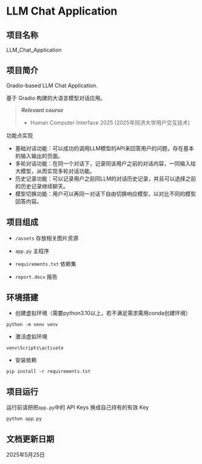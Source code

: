 # LLM Chat Application

## 项目名称

LLM_Chat_Application

## 项目简介

Gradio-based LLM Chat Application.

基于 Gradio 构建的大语言模型对话应用。

> ***Relevant course***
> * Human Computer Interface 2025 (2025年同济大学用户交互技术)

功能点实现
- 基础对话功能：可以成功的调用LLM模型的API来回答用户的问题，存在基本的输入输出的页面。
- 多轮对话功能：在同一个对话下，记录同该用户之前的对话内容，一同输入给大模型，从而实现多轮对话功能。
- 历史记录功能：可以记录用户之前同LLM的对话历史记录，并且可以选择之前的历史记录继续聊天。
- 模型切换功能：用户可以再同一对话下自由切换响应模型，以对比不同的模型回答内容。

## 项目组成

* `/assets`
存放相关图片资源

* `app.py`
主程序

* `requirements.txt`
依赖集

* `report.docx`
报告

## 环境搭建

* 创建虚拟环境（需要python3.10以上，若不满足需求需用conda创建环境）
```
python -m venv venv
```

* 激活虚拟环境
```
venv\Scripts\activate
```

* 安装依赖
```
pip install -r requirements.txt
```

## 项目运行

运行前请把把`app.py`中的 API Keys 换成自己持有的有效 Key

```
python app.py
```

## 文档更新日期

2025年5月25日
